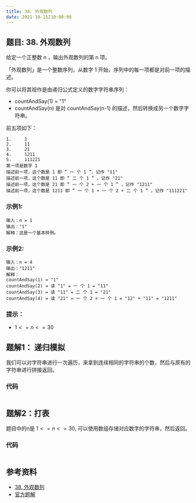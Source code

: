 ```yaml
---
title: 38. 外观数列
date: 2021-10-15Z10:00:00
---
```

## 题目: 38. 外观数列
给定一个正整数 n ，输出外观数列的第 n 项。

「外观数列」是一个整数序列，从数字 1 开始，序列中的每一项都是对前一项的描述。

你可以将其视作是由递归公式定义的数字字符串序列：

- countAndSay(1) = "1"
- countAndSay(n) 是对 countAndSay(n-1) 的描述，然后转换成另一个数字字符串。

前五项如下：
```
1.     1
2.     11
3.     21
4.     1211
5.     111221
第一项是数字 1 
描述前一项，这个数是 1 即 “ 一 个 1 ”，记作 "11"
描述前一项，这个数是 11 即 “ 二 个 1 ” ，记作 "21"
描述前一项，这个数是 21 即 “ 一 个 2 + 一 个 1 ” ，记作 "1211"
描述前一项，这个数是 1211 即 “ 一 个 1 + 一 个 2 + 二 个 1 ” ，记作 "111221"
```
### 示例1:
```
输入：n = 1
输出："1"
解释：这是一个基本样例。
```
### 示例2:
```
输入：n = 4
输出："1211"
解释：
countAndSay(1) = "1"
countAndSay(2) = 读 "1" = 一 个 1 = "11"
countAndSay(3) = 读 "11" = 二 个 1 = "21"
countAndSay(4) = 读 "21" = 一 个 2 + 一 个 1 = "12" + "11" = "1211"
```
### 提示：
- $1 <= n <= 30$

## 题解1： 递归模拟
我们可以对字符串进行一次遍历，来拿到连续相同的字符串的个数，然后与原有的字符串进行拼接返回。

### 代码
```js

```
## 题解2：打表
题目中的n是 $1<=n<=30$, 可以使用数组存储对应数字的字符串，然后返回。
### 代码
```js

```
## 参考资料
- [38. 外观数列](https://leetcode-cn.com/problems/count-and-say/)
- [官方题解]()
